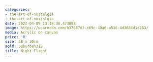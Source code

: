 ```yaml
---
categories:
- the-art-of-nostalgia
- the-art-of-nostalgia
date: 2022-04-09 13:18:38.473888
image: https://ucarecdn.com/b37857d3-c69c-40a6-a516-4d3684d1c283/
media: Acrylic on canvas
price: '0'
size: 30 x 30cm
sold: Suburban312
title: Night Flight
...
```


